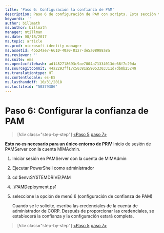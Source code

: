 ```yaml
---
title: 'Paso 6: Configuración la confianza de PAM'
description: Paso 6 de configuración de PAM con scripts. Esta sección trata sobre cómo configurar la confianza necesaria entre los dominios corp y priv
keywords: ''
author: billmath
ms.author: billmath
manager: mtillman
ms.date: 08/18/2017
ms.topic: article
ms.prod: microsoft-identity-manager
ms.assetid: 4b524ae7-6610-40a0-8127-de5a08988a8a
ms.reviewer: ''
ms.suite: ems
ms.openlocfilehash: ad1482718693c9ae7004a71334013de68f7c20da
ms.sourcegitcommit: 44a2293ff17c50381a59053303311d7db8b25249
ms.translationtype: HT
ms.contentlocale: es-ES
ms.lasthandoff: 10/31/2018
ms.locfileid: "50379386"
---
```

# <a name="step-6-set-up-the-pam-trust"></a>Paso 6: Configurar la confianza de PAM

> [!div class="step-by-step"]
> [«Paso 5](sp1-step5-configuring-pam.md)
> [paso 7»](sp1-step7-setup-sidhistory-sidfiltering.md)

**Esto no es necesario para un único entorno de PRIV** Inicio de sesión de PAMServer con la cuenta MIMAdmin.

1. Iniciar sesión en PAMServer con la cuenta de MIMAdmin
2. Ejecutar PowerShell como administrador
3. cd $env:SYSTEMDRIVE\PAM
4. .\PAMDeployment.ps1
5. seleccione la opción de menú 6 (configuración de confianza de PAM)

   Cuando se le solicite, escriba las credenciales de la cuenta de administrador de CORP. Después de proporcionar las credenciales, se establecerá la confianza y la configuración estará completa.

> [!div class="step-by-step"]
> [«Paso 5](sp1-step5-configuring-pam.md)
> [paso 7»](sp1-step7-setup-sidhistory-sidfiltering.md)
